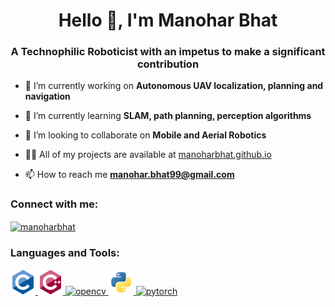 <h1 align="center">Hello 👋, I'm Manohar Bhat</h1>
<h3 align="center">A Technophilic Roboticist with an impetus to make a significant contribution</h3>

- 🔭 I’m currently working on **Autonomous UAV localization, planning and navigation**

- 🌱 I’m currently learning **SLAM, path planning, perception algorithms**

- 👯 I’m looking to collaborate on **Mobile and Aerial Robotics**

- 👨‍💻 All of my projects are available at [manoharbhat.github.io](manoharbhat.github.io)

- 📫 How to reach me **manohar.bhat99@gmail.com**

<h3 align="left">Connect with me:</h3>
<p align="left">
<a href="https://linkedin.com/in/manoharbhat" target="blank"><img align="center" src="https://raw.githubusercontent.com/rahuldkjain/github-profile-readme-generator/master/src/images/icons/Social/linked-in-alt.svg" alt="manoharbhat" height="30" width="40" /></a>
</p>

<h3 align="left">Languages and Tools:</h3>
<p align="left"> <a href="https://www.cprogramming.com/" target="_blank" rel="noreferrer"> <img src="https://raw.githubusercontent.com/devicons/devicon/master/icons/c/c-original.svg" alt="c" width="40" height="40"/> </a> <a href="https://www.w3schools.com/cpp/" target="_blank" rel="noreferrer"> <img src="https://raw.githubusercontent.com/devicons/devicon/master/icons/cplusplus/cplusplus-original.svg" alt="cplusplus" width="40" height="40"/> </a> <a href="https://opencv.org/" target="_blank" rel="noreferrer"> <img src="https://www.vectorlogo.zone/logos/opencv/opencv-icon.svg" alt="opencv" width="40" height="40"/> </a> <a href="https://www.python.org" target="_blank" rel="noreferrer"> <img src="https://raw.githubusercontent.com/devicons/devicon/master/icons/python/python-original.svg" alt="python" width="40" height="40"/> </a> <a href="https://pytorch.org/" target="_blank" rel="noreferrer"> <img src="https://www.vectorlogo.zone/logos/pytorch/pytorch-icon.svg" alt="pytorch" width="40" height="40"/> </a> </p>

